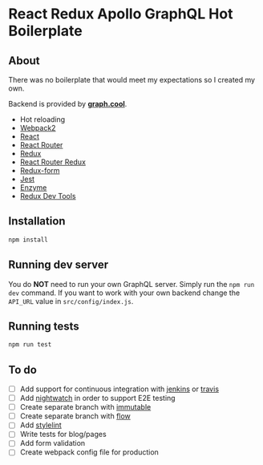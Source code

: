# React Redux Apollo GraphQL Hot Boilerplate

## About

There was no boilerplate that would meet my expectations so I created my own.

Backend is provided by **[graph.cool](https://www.graph.cool/)**.

* Hot reloading
* [Webpack2](https://github.com/webpack/webpack)
* [React](https://github.com/facebook/react)
* [React Router](https://github.com/rackt/react-router)
* [Redux](https://github.com/rackt/redux)
* [React Router Redux](https://github.com/reactjs/react-router-redux)
* [Redux-form](https://github.com/erikras/redux-form)
* [Jest](https://github.com/facebook/jest)
* [Enzyme](https://github.com/airbnb/enzyme)
* [Redux Dev Tools](https://github.com/gaearon/redux-devtools)

## Installation

```bash
npm install
```

## Running dev server

You do **NOT** need to run your own GraphQL server. Simply run the `npm run dev` command. If you want to work with your own backend change the `API_URL` value in `src/config/index.js`.

## Running tests

```bash
npm run test
```

## To do

- [ ] Add support for continuous integration with [jenkins](https://github.com/jenkinsci)  or [travis](https://github.com/travis-ci/travis-ci)
- [ ] Add [nightwatch](https://github.com/nightwatchjs/nightwatch) in order to support E2E testing
- [ ] Create separate branch with [immutable](https://github.com/facebook/immutable-js)
- [ ] Create separate branch with [flow](https://github.com/facebook/flow)
- [ ] Add [stylelint](https://github.com/stylelint/stylelint)
- [ ] Write tests for blog/pages
- [ ] Add form validation
- [ ] Create webpack config file for production
